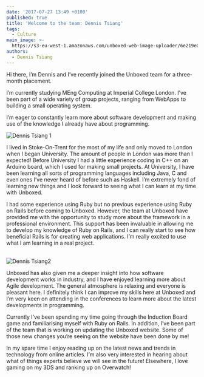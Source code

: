 ```yaml
---
date: '2017-07-27 13:49 +0100'
published: true
title: 'Welcome to the team: Dennis Tsiang'
tags:
  - Culture
main_image: >-
  https://s3-eu-west-1.amazonaws.com/unboxed-web-image-uploader/6e219e0ee2e51ebac676be74022c33b9.png
authors:
  - Dennis Tsiang
---
```

Hi there, I’m Dennis and I’ve recently joined the Unboxed team for a three-month placement.<br/>

I’m currently studying MEng Computing at Imperial College London. I’ve been part of a wide variety of group projects, ranging from WebApps to building a small operating system.<br/>

I’m eager to constantly learn more about software development and making use of the knowledge I already have about programming.<br/>

![Dennis Tsiang 1](https://s3-eu-west-1.amazonaws.com/unboxed-web-image-uploader/2fbd992809455cf6a5363ba329951d36.png)

I lived in Stoke-On-Trent for the most of my life and only moved to London when I began University. The amount of people in London was more than I expected! Before University I had a little experience coding in C++ on an Arduino board, which I used for making small projects. At University, I have been learning all sorts of programming languages including Java, C and even ones I’ve never heard of before such as Haskell. I’m extremely fond of learning new things and I look forward to seeing what I can learn at my time with Unboxed.<br/>

I had some experience using Ruby but no previous experience using Ruby on Rails before coming to Unboxed. However, the team at Unboxed have provided me with the opportunity to study more about the framework in a professional environment. This support has been invaluable in allowing me to develop my knowledge of Ruby on Rails, and I can really start to see how beneficial Rails is for creating web applications. I’m really excited to use what I am learning in a real project.<br/>
<br/>

![Dennis Tsiang2 ](https://s3-eu-west-1.amazonaws.com/unboxed-web-image-uploader/f625263299ef61afd94a57eda6e267b7.png)

Unboxed has also given me a deeper insight into how software development works in industry, and I have enjoyed learning more about Agile development. The general atmosphere is relaxing and everyone is pleasant here. I definitely think I can improve my skills here at Unboxed and I’m very keen on attending in the conferences to learn more about the latest developments in programming.<br/>

Currently I’ve been spending my time going through the Induction Board game and familiarising myself with Ruby on Rails. In addition, I’ve been part of the team that is working on updating the Unboxed website. Some of those new changes you’re seeing on the website have been done by me!<br/>

In my spare time I enjoy reading up on the latest news and trends in technology from online articles. I’m also very interested in hearing about what of things experts believe we will see in the future! Elsewhere, I love gaming on my 3DS and ranking up on Overwatch!
